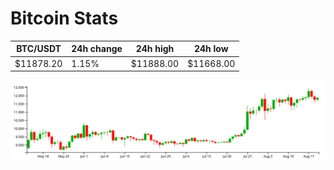 # Bitcoin Stats

BTC/USDT|24h change|24h high|24h low|
|---|---|---|---|
|$11878.20|1.15%|$11888.00|$11668.00|

<img src="./chart.svg">
